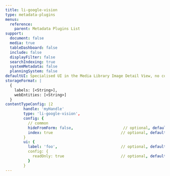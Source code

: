 ```yaml
---
title: li-google-vision
type: metadata-plugins
menus:
  reference:
    parent: Metadata Plugins List
support:
  document: false
  media: true
  tableDashboard: false
  include: false
  displayFilter: false
  searchIndexing: true
  systemMetadata: false
  planningSystem: false
defaultUI: Specialised UI in the Media Library Image Detail View, no config possible
storageFormat: |
  {
    labels: [<String>],
    webEntities: [<String>]
  }
contentTypeConfig: |2
        handle: 'myHandle'
        type: 'li-google-vision',
        config: {
          // common
          hideFromForm: false,                      // optional, default: false
          index: true                              // optional, default: false. {{< added-in "release-2023-07" >}}
        }
        ui: {
          label: 'foo',                            // optional, default: start case of handle
          config: {
            readOnly: true                         // optional, default: false
          }
        }
---
```

